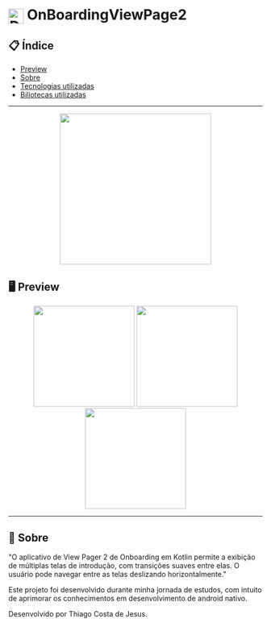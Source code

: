 

# <img align="center" alt="Daniel-HTML" height="30" width="30" src="https://encrypted-tbn0.gstatic.com/images?q=tbn:ANd9GcQXwp6S0wKkxK6X8mvox_SBwbX6H5cPl1tNcw&usqp=CAU"> OnBoardingViewPage2




<div align="center">
</div>

## 📋 Índice

- [Preview](#-Preview)
- [Sobre](#-Sobre)
- [Tecnologias utilizadas](#-Ferramentas-utilizadas)
- [Biliotecas utilizadas](#-Biliotecas-utilizadas)

---

<div align="center">

<img src="https://user-images.githubusercontent.com/93166095/224316364-2905b866-739d-41b5-9521-b6a2e08a4b1d.gif" width="300">


 </div>

## 🖥 Preview

<div align="center">


<img src="https://user-images.githubusercontent.com/93166095/224314989-9a20d322-7ecf-4db8-b367-dde63d6d92f9.png" width="200">
<img src="https://user-images.githubusercontent.com/93166095/224315000-41cf9753-f476-4a6b-98e9-c0dace9939c9.png" width="200">
<img src="https://user-images.githubusercontent.com/93166095/224314997-3aef3f48-d427-4bd4-a685-fd974b2a10d3.png" width="200">


</div>

---

## 📖 Sobre


"O aplicativo de View Pager 2 de Onboarding em Kotlin permite a exibição de múltiplas telas de introdução, com transições suaves entre elas. O usuário pode navegar entre as telas deslizando horizontalmente."


Este projeto foi desenvolvido durante minha jornada de estudos, com intuito de aprimorar os conhecimentos em desenvolvimento de android nativo.


Desenvolvido por Thiago Costa de Jesus.

